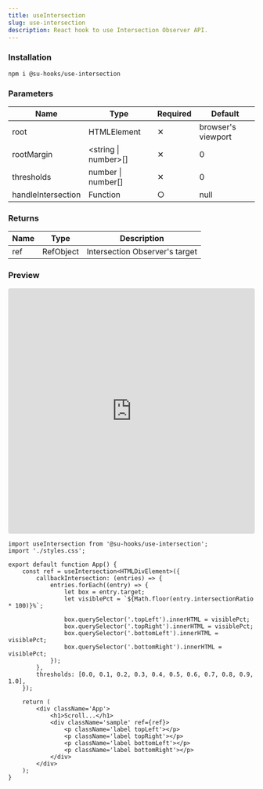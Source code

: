 ```yaml
---
title: useIntersection
slug: use-intersection
description: React hook to use Intersection Observer API.
---
```


### Installation

```shell
npm i @su-hooks/use-intersection
```

### Parameters

| Name               | Type                 | Required | Default            |
| ------------------ | -------------------- | -------- | ------------------ |
| root               | HTMLElement          | ✕        | browser's viewport |
| rootMargin         | <string \| number>[] | ✕        | 0                  |
| thresholds         | number \| number[]   | ✕        | 0                  |
| handleIntersection | Function             | ○        | null               |

### Returns

| Name | Type      | Description                    |
| ---- | --------- | ------------------------------ |
| ref  | RefObject | Intersection Observer's target |

### Preview

<iframe src="https://codesandbox.io/embed/dk355m?view=preview&module=%2Fsrc%2FApp.tsx&hidenavigation=1"
     style="width:100%; height: 500px; border:0; border-radius: 4px; overflow:hidden;"
     title="useIntersection-ex"
     allow="accelerometer; ambient-light-sensor; camera; encrypted-media; geolocation; gyroscope; hid; microphone; midi; payment; usb; vr; xr-spatial-tracking"
     sandbox="allow-forms allow-modals allow-popups allow-presentation allow-same-origin allow-scripts"
   ></iframe>

```tsx
import useIntersection from '@su-hooks/use-intersection';
import './styles.css';

export default function App() {
	const ref = useIntersection<HTMLDivElement>({
		callbackIntersection: (entries) => {
			entries.forEach((entry) => {
				let box = entry.target;
				let visiblePct = `${Math.floor(entry.intersectionRatio * 100)}%`;

				box.querySelector('.topLeft').innerHTML = visiblePct;
				box.querySelector('.topRight').innerHTML = visiblePct;
				box.querySelector('.bottomLeft').innerHTML = visiblePct;
				box.querySelector('.bottomRight').innerHTML = visiblePct;
			});
		},
		thresholds: [0.0, 0.1, 0.2, 0.3, 0.4, 0.5, 0.6, 0.7, 0.8, 0.9, 1.0],
	});

	return (
		<div className='App'>
			<h1>Scroll...</h1>
			<div className='sample' ref={ref}>
				<p className='label topLeft'></p>
				<p className='label topRight'></p>
				<p className='label bottomLeft'></p>
				<p className='label bottomRight'></p>
			</div>
		</div>
	);
}
```
